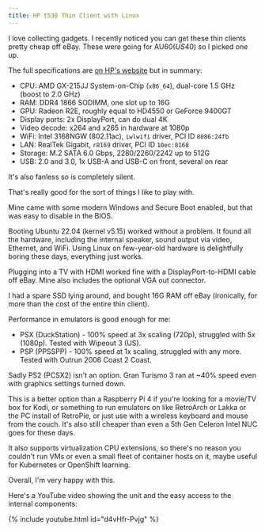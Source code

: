 ```yaml
---
title: HP t530 Thin Client with Linux
---
```


I love collecting gadgets. I recently noticed you can get these thin clients pretty cheap off eBay. These were going for AU$60 (US$40) so I picked one up.

The full specifications are [on HP's website](https://support.hp.com/us-en/document/c05696381) but in summary:

* CPU: AMD GX-215JJ System-on-Chip (`x86_64`), dual-core 1.5 GHz (boost to 2.0 GHz)
* RAM: DDR4 1866 SODIMM, one slot up to 16G
* GPU: Radeon R2E, roughly equal to HD4550 or GeForce 9400GT
* Display ports: 2x DisplayPort, can do dual 4K
* Video decode: x264 and x265 in hardware at 1080p
* WiFi: Intel 3168NGW (802.11ac), `iwlwifi` driver, PCI ID `8086:24fb`
* LAN: RealTek Gigabit, `r8169` driver, PCI ID `10ec:8168`
* Storage: M.2 SATA 6.0 Gbps, 2280/2260/2242 up to 512G
* USB: 2.0 and 3.0, 1x USB-A and USB-C on front, several on rear

It's also fanless so is completely silent.

That's really good for the sort of things I like to play with.

Mine came with some modern Windows and Secure Boot enabled, but that was easy to disable in the BIOS.

Booting Ubuntu 22.04 (kernel v5.15) worked without a problem. It found all the hardware, including the internal speaker, sound output via video, Ethernet, and WiFi. Using Linux on few-year-old hardware is delightfully boring these days, everything just works.

Plugging into a TV with HDMI worked fine with a DisplayPort-to-HDMI cable off eBay. Mine also includes the optional VGA out connector.

I had a spare SSD lying around, and bought 16G RAM off eBay (ironically, for more than the cost of the entire thin client).

Performance in emulators is good enough for me:

* PSX (DuckStation) - 100% speed at 3x scaling (720p), struggled with 5x (1080p). Tested with Wipeout 3 (US).
* PSP (PPSSPP) - 100% speed at 1x scaling, struggled with any more. Tested with Outrun 2006 Coast 2 Coast.

Sadly PS2 (PCSX2) isn't an option. Gran Turismo 3 ran at ~40% speed even with graphics settings turned down.

This is a better option than a Raspberry Pi 4 if you're looking for a movie/TV box for Kodi, or something to run emulators on like RetroArch or Lakka or the PC install of RetroPie, or just use with a wireless keyboard and mouse from the couch. It's also still cheaper than even a 5th Gen Celeron Intel NUC goes for these days.

It also supports virtualization CPU extensions, so there's no reason you couldn't run VMs or even a small fleet of container hosts on it, maybe useful for Kubernetes or OpenShift learning.

Overall, I'm very happy with this.

Here's a YouTube video showing the unit and the easy access to the internal components:

{% include youtube.html id="d4vHfr-Pvjg" %}


